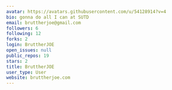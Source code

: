 ```yaml
---
avatar: https://avatars.githubusercontent.com/u/54128914?v=4
bio: gonna do all I can at SUTD
email: bruttherjoe@gmail.com
followers: 6
following: 12
forks: 2
login: BruttherJOE
open_issues: null
public_repos: 19
stars: 2
title: BruttherJOE
user_type: User
website: bruttherjoe.com
---
```


